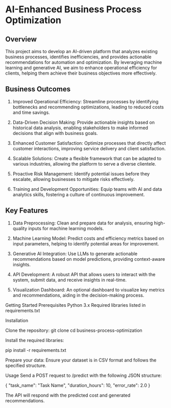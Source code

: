 # AI-Enhanced Business Process Optimization

## Overview
This project aims to develop an AI-driven platform that analyzes existing business processes, identifies inefficiencies, and provides actionable recommendations for automation and optimization. By leveraging machine learning and generative AI, we aim to enhance operational efficiency for clients, helping them achieve their business objectives more effectively.


## Business Outcomes

1. Improved Operational Efficiency: Streamline processes by identifying bottlenecks and recommending optimizations, leading to reduced costs and time savings.

2. Data-Driven Decision Making: Provide actionable insights based on historical data analysis, enabling stakeholders to make informed decisions that align with business goals.

3. Enhanced Customer Satisfaction: Optimize processes that directly affect customer interactions, improving service delivery and client satisfaction.

4. Scalable Solutions: Create a flexible framework that can be adapted to various industries, allowing the platform to serve a diverse clientele.

5. Proactive Risk Management: Identify potential issues before they escalate, allowing businesses to mitigate risks effectively.

6. Training and Development Opportunities: Equip teams with AI and data analytics skills, fostering a culture of continuous improvement.

## Key Features

1. Data Preprocessing: Clean and prepare data for analysis, ensuring high-quality inputs for machine learning models.

2. Machine Learning Model: Predict costs and efficiency metrics based on input parameters, helping to identify potential areas for improvement.

3. Generative AI Integration: Use LLMs to generate actionable recommendations based on model predictions, providing context-aware insights.

4. API Development: A robust API that allows users to interact with the system, submit data, and receive insights in real-time.

5. Visualization Dashboard: An optional dashboard to visualize key metrics and recommendations, aiding in the decision-making process.

Getting Started
Prerequisites
Python 3.x
Required libraries listed in requirements.txt

Installation

Clone the repository:
git clone <repository-url>
cd business-process-optimization

Install the required libraries:

pip install -r requirements.txt

Prepare your data:
Ensure your dataset is in CSV format and follows the specified structure.

Usage
Send a POST request to /predict with the following JSON structure:

{
    "task_name": "Task Name",
    "duration_hours": 10,
    "error_rate": 2.0
}

The API will respond with the predicted cost and generated recommendations.
